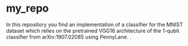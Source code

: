 # my_repo

In this repository you find an implementation of a classifier for the MNIST dataset which relies on the pretrained VGG16 architecture of the 1-qubit classifier from arXiv:1907.02085 using PennyLane. .
